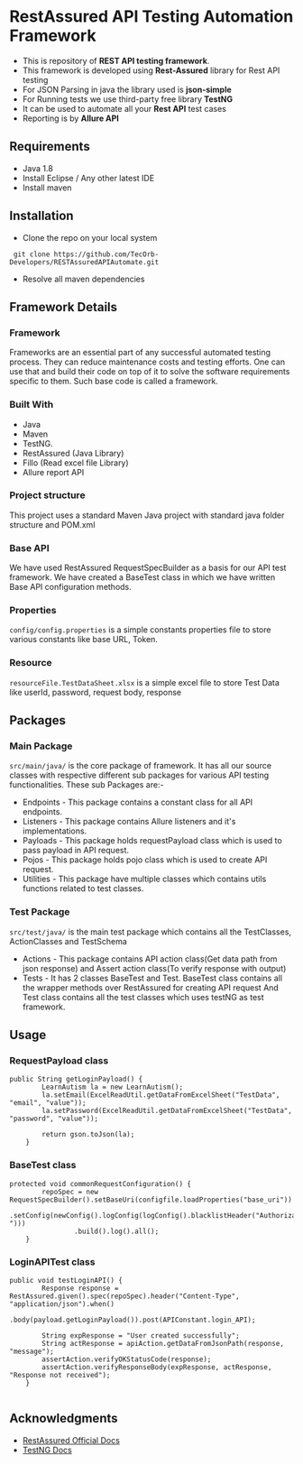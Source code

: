 # RestAssured API Testing Automation Framework
- This is repository of **REST API testing framework**.
- This framework is developed using **Rest-Assured** library for Rest API testing
- For JSON Parsing in java the library used is **json-simple**
- For Running tests we use third-party free library **TestNG**
- It can be used to automate all your **Rest API** test cases
- Reporting is by **Allure API**
## Requirements
- Java 1.8
- Install Eclipse / Any other latest IDE
- Install maven
## Installation
- Clone the repo on your local system
``` 
 git clone https://github.com/TecOrb-Developers/RESTAssuredAPIAutomate.git
```
- Resolve all maven dependencies

## Framework Details
### Framework
Frameworks are an essential part of any successful automated testing process. They can reduce maintenance costs and testing efforts. One can use that and build their code on top of it to solve the software requirements specific to them. Such base code is called a framework.
### Built With
- Java
- Maven
- TestNG.
- RestAssured (Java Library)
- Fillo (Read excel file Library)
- Allure report API

### Project structure
This project uses a standard Maven Java project with standard java folder structure and POM.xml

### Base API
We have used RestAssured RequestSpecBuilder as a basis for our API test framework. We have created a BaseTest class in which we have written Base API configuration methods.

### Properties
`config/config.properties` is a simple constants properties file to store various constants like base URL, Token.

### Resource
`resourceFile.TestDataSheet.xlsx` is a simple excel file to store Test Data like userId, password, request body, response 

## Packages
### Main Package
`src/main/java/` is the core package of framework. It has all our source classes with respective different sub packages for various API testing functionalities. These sub Packages are:-
- Endpoints - This package contains a constant class for all API endpoints.
- Listeners - This package contains Allure listeners and it's implementations.
- Payloads - This package holds requestPayload class which is used to pass payload in API request.
- Pojos - This package holds pojo class which is used to create API request.
- Utilities - This package have multiple classes which contains utils functions related to test classes.
### Test Package
`src/test/java/` is the main test package which contains all the TestClasses, ActionClasses and TestSchema
- Actions - This package contains API action class(Get data path from json response) and Assert action class(To verify response with output)
- Tests - It has 2 classes BaseTest and Test. BaseTest class contains all the wrapper methods over RestAssured for creating API request And Test class contains all the test classes which uses testNG as test framework.

## Usage
### RequestPayload class

```
public String getLoginPayload() {
		LearnAutism la = new LearnAutism();
		la.setEmail(ExcelReadUtil.getDataFromExcelSheet("TestData", "email", "value"));
		la.setPassword(ExcelReadUtil.getDataFromExcelSheet("TestData", "password", "value"));

		return gson.toJson(la);
	}
```

### BaseTest class
```
protected void commonRequestConfiguration() {		
		repoSpec = new RequestSpecBuilder().setBaseUri(configfile.loadProperties("base_uri"))
				.setConfig(newConfig().logConfig(logConfig().blacklistHeader("Authorization ")))
				.build().log().all();	 
	}

```
### LoginAPITest class
```
public void testLoginAPI() {
		Response response = RestAssured.given().spec(repoSpec).header("Content-Type", "application/json").when()
				.body(payload.getLoginPayload()).post(APIConstant.login_API);

		String expResponse = "User created successfully";
		String actResponse = apiAction.getDataFromJsonPath(response, "message");
		assertAction.verifyOKStatusCode(response);
		assertAction.verifyResponseBody(expResponse, actResponse, "Response not received");
	}
 
 ```

## Acknowledgments
- [RestAssured Official Docs](https://rest-assured.io/)
- [TestNG Docs](https://testng.org/doc/)







